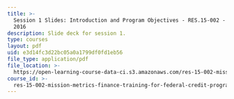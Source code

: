 ```yaml
---
title: >-
  Session 1 Slides: Introduction and Program Objectives - RES.15-002 - Summer
  2016
description: Slide deck for session 1.
type: courses
layout: pdf
uid: e3d14fc3d22bc05a0a1799df0fd1eb56
file_type: application/pdf
file_location: >-
  https://open-learning-course-data-ci.s3.amazonaws.com/res-15-002-mission-metrics-finance-training-for-federal-credit-program-professionals-summer-2016/e3d14fc3d22bc05a0a1799df0fd1eb56_MITRES15-002SUM16_Session_1.pdf
course_id: >-
  res-15-002-mission-metrics-finance-training-for-federal-credit-program-professionals-summer-2016
---
```

